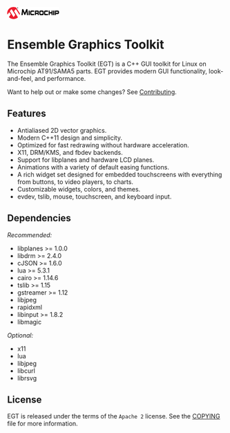 ![Microchip](docs/src/microchip_logo.png)

# Ensemble Graphics Toolkit

The Ensemble Graphics Toolkit (EGT) is a C++ GUI toolkit for Linux on Microchip
AT91/SAMA5 parts.  EGT provides modern GUI functionality, look-and-feel, and
performance.

Want to help out or make some changes?  See [Contributing](CONTRIBUTING.md).

## Features

- Antialiased 2D vector graphics.
- Modern C++11 design and simplicity.
- Optimized for fast redrawing without hardware acceleration.
- X11, DRM/KMS, and fbdev backends.
- Support for libplanes and hardware LCD planes.
- Animations with a variety of default easing functions.
- A rich widget set designed for embedded touchscreens with everything from
  buttons, to video players, to charts.
- Customizable widgets, colors, and themes.
- evdev, tslib, mouse, touchscreen, and keyboard input.

## Dependencies

*Recommended:*
- libplanes >= 1.0.0
- libdrm >= 2.4.0
- cJSON >= 1.6.0
- lua >= 5.3.1
- cairo >= 1.14.6
- tslib >= 1.15
- gstreamer >= 1.12
- libjpeg
- rapidxml
- libinput >= 1.8.2
- libmagic

*Optional:*
- x11
- lua
- libjpeg
- libcurl
- librsvg

## License

EGT is released under the terms of the `Apache 2` license. See the [COPYING](COPYING)
file for more information.
